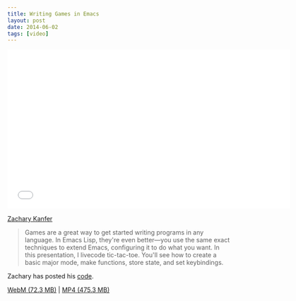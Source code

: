 ```yaml
---
title: Writing Games in Emacs
layout: post
date: 2014-06-02
tags: [video]
---
```


<iframe width="640" height="360" src="//www.youtube.com/embed/gk39mp8Vy4M" frameborder="0" allowfullscreen></iframe>

[Zachary Kanfer]

> Games are a great way to get started writing programs in any
> language. In Emacs Lisp, they're even better—you use the same exact
> techniques to extend Emacs, configuring it to do what you want. In
> this presentation, I livecode tic-tac-toe. You'll see how to create
> a basic major mode, make functions, store state, and set
> keybindings.

Zachary has posted his [code].

[WebM (72.3 MB)](https://s3-us-west-2.amazonaws.com/emacsnyc/videos/writing-games-with-emacs.webm) |
[MP4 (475.3 MB)](https://s3-us-west-2.amazonaws.com/emacsnyc/videos/writing-games-with-emacs.mp4)

[Zachary Kanfer]: http://zck.me/
[code]: http://zck.me/tictactoe/tictactoe.el
